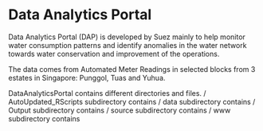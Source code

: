 # Data Analytics Portal
Data Analytics Portal (DAP) is developed by Suez mainly to help monitor water consumption patterns and identify anomalies 
in the water network towards water conservation and improvement of the operations.

The data comes from Automated Meter Readings in selected blocks from 3 estates in Singapore: Punggol, Tuas and Yuhua.

DataAnalyticsPortal contains different directories and files.
/ AutoUpdated_RScripts subdirectory contains
/ data subdirectory contains
/ Output subdirectory contains
/ source subdirectory contains
/ www subdirectory contains  

